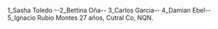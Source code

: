1_Sasha Toledo --2_Bettina Oña-- 3_Carlos Garcia-- 4_Damian Ebel-- 5_Ignacio Rubio Montes 27 años, Cutral Co, NQN.